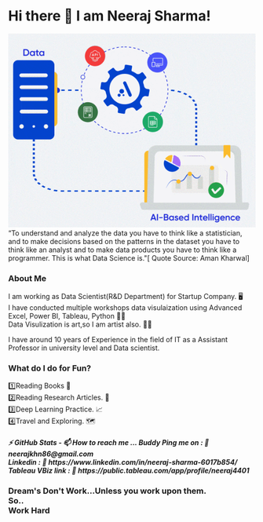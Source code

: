 <h1> Hi there 👋 I am Neeraj Sharma!</h1>

![alt text](https://github.com/MissNeerajSharma/MissNeerajSharma/blob/main/1.gif)<br>
“To understand and analyze the data you have to think like a statistician, and to make decisions based on the patterns in the dataset you have to think like an analyst and to make data products you have to think like a programmer. This is what Data Science is."[ Quote Source: Aman Kharwal]

<h3>About Me</h3>
I am working as Data Scientist(R&D Department) for Startup Company. 🖥️
<br>
I have conducted multiple workshops data visulaization using Advanced Excel, Power BI, Tableau, Python 👩‍🏫
<br>
Data Visulization is art,so I am artist also. 👩‍🎨

I have around 10 years of Experience in the field of IT as a Assistant Professor in university level and Data scientist.

<h3>
What do I do for Fun?</h3>
1️⃣Reading Books 📖<br>
2️⃣Reading Research Articles. 📑<br>
3️⃣Deep Learning Practice. 📈<br>
4️⃣Travel and Exploring. 🗺️
<h5>
 ⚡ GitHub Stats
- 📫 How to reach me ...
  Buddy Ping me on  : 🔗 neerajkhn86@gmail.com<br>
  Linkedin          : 🔗 https://www.linkedin.com/in/neeraj-sharma-6017b854/<br>
  Tableau VBiz link : 🔗 https://public.tableau.com/app/profile/neeraj4401<br>
<H3>
Dream's Don't Work...Unless you work upon them.<br>
So..<br>Work Hard<br>
 
